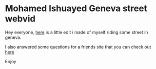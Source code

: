 # Mohamed Ishuayed Geneva street webvid

<!-- Mohamed Ishuayed -->

Hey everyone, [here](http://vimeo.com/5263627) is a little edit i made of myself riding some street in geneva.

I also answered some questions for a friends site that you can check out [here](http://simplifiedbmx.fr/index.php?id=216)

Enjoy
